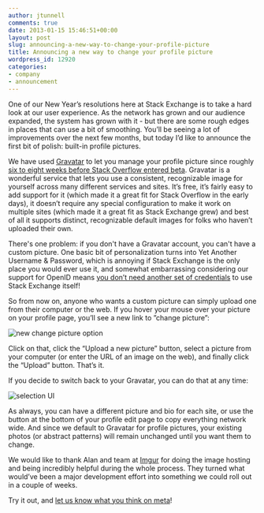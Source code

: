 ```yaml
---
author: jtunnell
comments: true
date: 2013-01-15 15:46:51+00:00
layout: post
slug: announcing-a-new-way-to-change-your-profile-picture
title: Announcing a new way to change your profile picture
wordpress_id: 12920
categories:
- company
- announcement
---
```


One of our New Year’s resolutions here at Stack Exchange is to take a hard look at our user experience.  As the network has grown and our audience expanded, the system has grown with it - but there are some rough edges in places that can use a bit of smoothing. You’ll be seeing a lot of improvements over the next few months, but today I’d like to announce the first bit of polish: built-in profile pictures.

We have used [Gravatar](https://en.gravatar.com/) to let you manage your profile picture since roughly [six to eight weeks before Stack Overflow entered beta](http://blog.stackoverflow.com/2008/06/gravatars-identicons-and-you/). Gravatar is a wonderful service that lets you use a consistent, recognizable image for yourself across many different services and sites. It’s free, it’s fairly easy to add support for it (which made it a great fit for Stack Overflow in the early days), it doesn’t require any special configuration to make it work on multiple sites (which made it a great fit as Stack Exchange grew) and best of all it supports distinct, recognizable default images for folks who haven’t uploaded their own.

There's one problem: if you don't have a Gravatar account, you can't have a custom picture. One basic bit of personalization turns into Yet Another Username & Password, which is annoying if Stack Exchange is the only place you would ever use it, and somewhat embarrassing considering our support for OpenID means [you don’t need another set of credentials](http://www.codinghorror.com/blog/2008/05/openid-does-the-world-really-need-yet-another-username-and-password.html) to use Stack Exchange itself!

So from now on, anyone who wants a custom picture can simply upload one from their computer or the web.  If you hover your mouse over your picture on your profile page, you’ll see a new link to ”change picture”:

![new change picture option](http://i.stack.imgur.com/n67sl.png)

Click on that, click the “Upload a new picture” button, select a picture from your computer (or enter the URL of an image on the web), and finally click the “Upload” button. That’s it.

If you decide to switch back to your Gravatar, you can do that at any time:

![selection UI](http://i.stack.imgur.com/DaUj4.png)

As always, you can have a different picture and bio for each site, or use the button at the bottom of your profile edit page to copy everything network wide. And since we default to Gravatar for profile pictures, your existing photos (or abstract patterns) will remain unchanged until you want them to change.

We would like to thank Alan and team at [Imgur](http://imgur.com/) for doing the image hosting and being incredibly helpful during the whole process. They turned what would’ve been a major development effort into something we could roll out in a couple of weeks.

Try it out, and [let us know what you think on meta](http://meta.stackoverflow.com/questions/tagged/profile-picture)!

